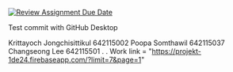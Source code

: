 [![Review Assignment Due Date](https://classroom.github.com/assets/deadline-readme-button-24ddc0f5d75046c5622901739e7c5dd533143b0c8e959d652212380cedb1ea36.svg)](https://classroom.github.com/a/_UXQZ2LF)

Test commit with GitHub Desktop

Krittayoch Jongchisittikul 642115002
Poopa Somthawil 642115037
Changseong Lee 642115501
.
.
Work link = "https://projekt-1de24.firebaseapp.com/?limit=7&page=1"
